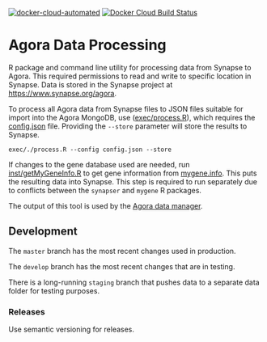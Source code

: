 [![docker-cloud-automated](https://img.shields.io/docker/cloud/automated/sagebionetworks/agoradataprocessing.svg)](https://cloud.docker.com/u/sagebionetworks/repository/docker/sagebionetworks/agoradataprocessing) [![Docker Cloud Build Status](https://img.shields.io/docker/cloud/build/sagebionetworks/agoradataprocessing.svg)](https://cloud.docker.com/u/sagebionetworks/repository/docker/sagebionetworks/agoradataprocessing/builds)
# Agora Data Processing

R package and command line utility for processing data from Synapse to Agora. This required permissions to read and write to specific location in Synapse. Data is stored in the Synapse project at https://www.synapse.org/agora.

To process all Agora data from Synapse files to JSON files suitable for import into the Agora MongoDB, use ([exec/process.R](exec/process.R)), which requires the [config.json](config.json) file. Providing the `--store` parameter will store the results to Synapse.
  
  ```
  exec/./process.R --config config.json --store
  ```

If changes to the gene database used are needed, run [inst/getMyGeneInfo.R](inst/getMyGeneInfo.R) to get gene information from [mygene.info](http://mygene.info). This puts the resulting data into Synapse. This step is required to run separately due to conflicts between the `synapser` and `mygene` R packages.

The output of this tool is used by the [Agora data manager](https://github.com/Sage-Bionetworks/agora-data-manager).

## Development

The `master` branch has the most recent changes used in production.

The `develop` branch has the most recent changes that are in testing.

There is a long-running `staging` branch that pushes data to a separate data folder for testing purposes.

### Releases

Use semantic versioning for releases.
